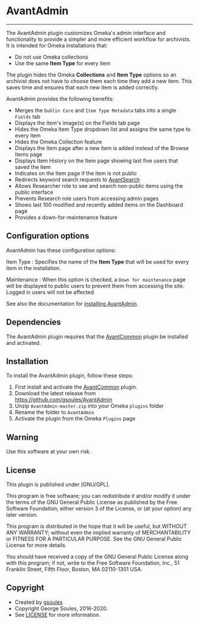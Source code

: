 # AvantAdmin

---

The AvantAdmin plugin customizes Omeka's admin interface and functionality to provide a simpler and more
efficient workflow for archivists. It is intended for Omeka installations that:

-   Do not use Omeka collections
-   Use the same **Item Type** for every item
 
The plugin hides the Omeka **Collections** and **Item Type** options so an archivist does not have
to choose them each time they add a new item. This saves time and ensures that each
new item is added correctly.

AvantAdmin provides the following benefits:

-   Merges the `Dublin Core` and `Item Type Metadata` tabs into a single `Fields` tab
-   Displays the item's image(s) on the Fields tab page
-   Hides the Omeka Item Type dropdown list and assigns the same type to every item
-   Hides the Omeka Collection feature
-   Displays the Item page after a new item is added instead of the Browse Items page
-   Displays Item History on the Item page showing last five users that saved the item
-   Indicates on the Item page if the item is not public
-   Redirects keyword search requests to [AvantSearch]
-   Allows Researcher role to see and search non-public items using the public interface
-   Prevents Research role users from accessing admin pages
-   Shows last 100 modified and recently added items on the Dashboard page
-   Provides a down-for-maintenance feature

## Configuration options
AvantAdmin has these configuration options:

Item Type
:   Specifies the name of the **Item Type** that will be used for every item in the installation.

Maintenance
:   When this option is checked, a `Down for maintenance` page will be displayed to public users to prevent
    them from accessing the site. Logged in users will not be affected.

See also the documentation for [installing AvantAdmin](../../../superuser/install-digital-archive/#avantadmin).

## Dependencies
The AvantAdmin plugin requires that the [AvantCommon] plugin be installed and activated.

## Installation

To install the AvantAdmin plugin, follow these steps:

1. First install and activate the [AvantCommon] plugin.
1. Download the latest release from <https://github.com/gsoules/AvantAdmin>
1. Unzip `AvantAdmin-master.zip` into your Omeka `plugins` folder
1. Rename the folder to `AvantAdmin`
1. Activate the plugin from the Omeka `Plugins` page

## Warning

Use this software at your own risk.

##  License

This plugin is published under [GNU/GPL].

This program is free software; you can redistribute it and/or modify it under
the terms of the GNU General Public License as published by the Free Software
Foundation; either version 3 of the License, or (at your option) any later
version.

This program is distributed in the hope that it will be useful, but WITHOUT
ANY WARRANTY; without even the implied warranty of MERCHANTABILITY or FITNESS
FOR A PARTICULAR PURPOSE. See the GNU General Public License for more
details.

You should have received a copy of the GNU General Public License along with
this program; if not, write to the Free Software Foundation, Inc.,
51 Franklin Street, Fifth Floor, Boston, MA 02110-1301 USA.

Copyright
---------

-   Created by [gsoules](https://github.com/gsoules) 
-   Copyright George Soules, 2016-2020.
-   See [LICENSE](https://github.com/gsoules/AvantAdmin/blob/master/LICENSE) for more information.


[AvantAdmin]:         ../avantadmin/avantadmin.md
[AvantCommon]:        ../avantcommon/avantcommon.md
[AvantCustom]:        ../avantcustom/avantcustom.md
[AvantDPLA]:          ../avantdpla/avantdpla.md
[AvantElements]:      ../avantelements/avantelements.md
[AvantElasticsearch]: ../avantelasticsearch/avantelasticsearch.md
[AvantRelationships]: ../avantrelationships/avantrelationships.md
[AvantSearch]:        ../avantsearch/avantsearch.md
[AvantS3]:            ../avants3/avants3.md
